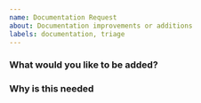 ```yaml
---
name: Documentation Request
about: Documentation improvements or additions
labels: documentation, triage
---
```


### **What would you like to be added?**


### **Why is this needed**

